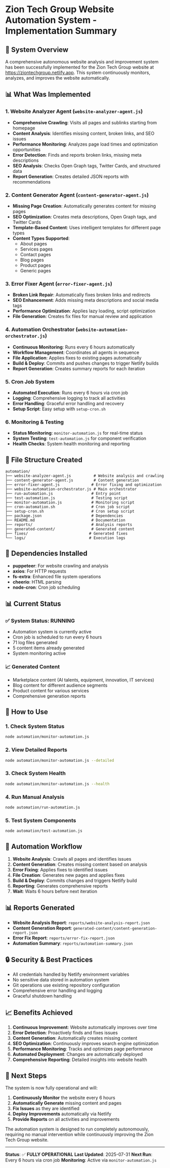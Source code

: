 # Zion Tech Group Website Automation System - Implementation Summary

## 🚀 System Overview

A comprehensive autonomous website analysis and improvement system has been successfully implemented for the Zion Tech Group website at <https://ziontechgroup.netlify.app>. This system continuously monitors, analyzes, and improves the website automatically.

## 📊 What Was Implemented

### 1. Website Analyzer Agent (`website-analyzer-agent.js`)

- **Comprehensive Crawling**: Visits all pages and sublinks starting from homepage
- **Content Analysis**: Identifies missing content, broken links, and SEO issues
- **Performance Monitoring**: Analyzes page load times and optimization opportunities
- **Error Detection**: Finds and reports broken links, missing meta descriptions
- **SEO Analysis**: Checks Open Graph tags, Twitter Cards, and structured data
- **Report Generation**: Creates detailed JSON reports with recommendations

### 2. Content Generator Agent (`content-generator-agent.js`)

- **Missing Page Creation**: Automatically generates content for missing pages
- **SEO Optimization**: Creates meta descriptions, Open Graph tags, and Twitter Cards
- **Template-Based Content**: Uses intelligent templates for different page types
- **Content Types Supported**:
  - About pages
  - Services pages
  - Contact pages
  - Blog pages
  - Product pages
  - Generic pages

### 3. Error Fixer Agent (`error-fixer-agent.js`)

- **Broken Link Repair**: Automatically fixes broken links and redirects
- **SEO Enhancement**: Adds missing meta descriptions and social media tags
- **Performance Optimization**: Applies lazy loading, script optimization
- **File Generation**: Creates fix files for manual review and application

### 4. Automation Orchestrator (`website-automation-orchestrator.js`)

- **Continuous Monitoring**: Runs every 6 hours automatically
- **Workflow Management**: Coordinates all agents in sequence
- **File Application**: Applies fixes to existing pages automatically
- **Build & Deploy**: Commits and pushes changes to trigger Netlify builds
- **Report Generation**: Creates summary reports for each iteration

### 5. Cron Job System

- **Automated Execution**: Runs every 6 hours via cron job
- **Logging**: Comprehensive logging to track all activities
- **Error Handling**: Graceful error handling and recovery
- **Setup Script**: Easy setup with `setup-cron.sh`

### 6. Monitoring & Testing

- **Status Monitoring**: `monitor-automation.js` for real-time status
- **System Testing**: `test-automation.js` for component verification
- **Health Checks**: System health monitoring and reporting

## 📁 File Structure Created

```
automation/
├── website-analyzer-agent.js          # Website analysis and crawling
├── content-generator-agent.js         # Content generation
├── error-fixer-agent.js              # Error fixing and optimization
├── website-automation-orchestrator.js # Main orchestrator
├── run-automation.js                 # Entry point
├── test-automation.js                # Testing script
├── monitor-automation.js             # Monitoring script
├── cron-automation.sh                # Cron job script
├── setup-cron.sh                     # Cron setup script
├── package.json                      # Dependencies
├── README.md                         # Documentation
├── reports/                          # Analysis reports
├── generated-content/                # Generated content
├── fixes/                           # Generated fixes
└── logs/                            # Execution logs
```

## 🔧 Dependencies Installed

- **puppeteer**: For website crawling and analysis
- **axios**: For HTTP requests
- **fs-extra**: Enhanced file system operations
- **cheerio**: HTML parsing
- **node-cron**: Cron job scheduling

## 📊 Current Status

### ✅ System Status: RUNNING

- Automation system is currently active
- Cron job is scheduled to run every 6 hours
- 71 log files generated
- 5 content items already generated
- System monitoring active

### 📈 Generated Content

- Marketplace content (AI talents, equipment, innovation, IT services)
- Blog content for different audience segments
- Product content for various services
- Comprehensive generation reports

## 🚀 How to Use

### 1. Check System Status

```bash
node automation/monitor-automation.js
```

### 2. View Detailed Reports

```bash
node automation/monitor-automation.js --detailed
```

### 3. Check System Health

```bash
node automation/monitor-automation.js --health
```

### 4. Run Manual Analysis

```bash
node automation/run-automation.js
```

### 5. Test System Components

```bash
node automation/test-automation.js
```

## 🔄 Automation Workflow

1. **Website Analysis**: Crawls all pages and identifies issues
2. **Content Generation**: Creates missing content based on analysis
3. **Error Fixing**: Applies fixes to identified issues
4. **File Creation**: Generates new pages and applies fixes
5. **Build & Deploy**: Commits changes and triggers Netlify build
6. **Reporting**: Generates comprehensive reports
7. **Wait**: Waits 6 hours before next iteration

## 📊 Reports Generated

- **Website Analysis Report**: `reports/website-analysis-report.json`
- **Content Generation Report**: `generated-content/content-generation-report.json`
- **Error Fix Report**: `reports/error-fix-report.json`
- **Automation Summary**: `reports/automation-summary.json`

## 🔒 Security & Best Practices

- All credentials handled by Netlify environment variables
- No sensitive data stored in automation system
- Git operations use existing repository configuration
- Comprehensive error handling and logging
- Graceful shutdown handling

## 📈 Benefits Achieved

1. **Continuous Improvement**: Website automatically improves over time
2. **Error Detection**: Proactively finds and fixes issues
3. **Content Generation**: Automatically creates missing content
4. **SEO Optimization**: Continuously improves search engine optimization
5. **Performance Monitoring**: Tracks and optimizes page performance
6. **Automated Deployment**: Changes are automatically deployed
7. **Comprehensive Reporting**: Detailed insights into website health

## 🎯 Next Steps

The system is now fully operational and will:

1. **Continuously Monitor** the website every 6 hours
2. **Automatically Generate** missing content and pages
3. **Fix Issues** as they are identified
4. **Deploy Improvements** automatically via Netlify
5. **Provide Reports** on all activities and improvements

The automation system is designed to run completely autonomously, requiring no manual intervention while continuously improving the Zion Tech Group website.

---

**Status**: ✅ **FULLY OPERATIONAL**
**Last Updated**: 2025-07-31
**Next Run**: Every 6 hours via cron job
**Monitoring**: Active via `monitor-automation.js`
